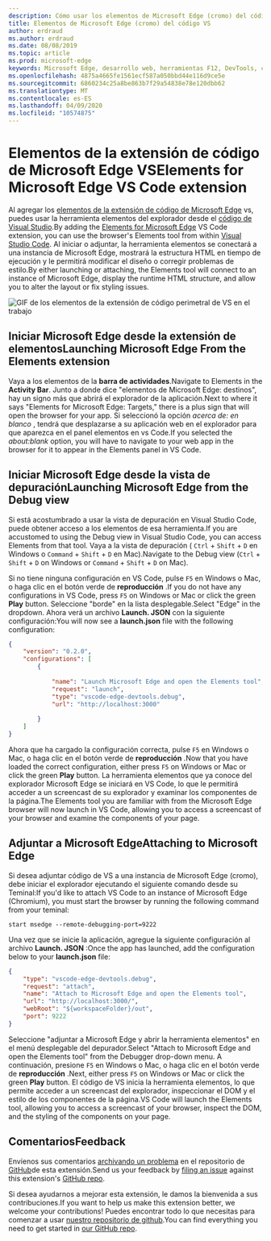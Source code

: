 ```yaml
---
description: Cómo usar los elementos de Microsoft Edge (cromo) del código VS
title: Elementos de Microsoft Edge (cromo) del código VS
author: erdraud
ms.author: erdraud
ms.date: 08/08/2019
ms.topic: article
ms.prod: microsoft-edge
keywords: Microsoft Edge, desarrollo web, herramientas F12, DevTools, código de vs, código de Visual Studio, elementos
ms.openlocfilehash: 4875a4665fe1561ecf587a050bbd44e116d9ce5e
ms.sourcegitcommit: 6860234c25a8be863b7f29a54838e78e120dbb62
ms.translationtype: MT
ms.contentlocale: es-ES
ms.lasthandoff: 04/09/2020
ms.locfileid: "10574875"
---
```

# <span data-ttu-id="ebf18-104">Elementos de la extensión de código de Microsoft Edge VS</span><span class="sxs-lookup"><span data-stu-id="ebf18-104">Elements for Microsoft Edge VS Code extension</span></span>

<span data-ttu-id="ebf18-105">Al agregar los [elementos de la extensión de código de Microsoft Edge](https://marketplace.visualstudio.com/items?itemName=ms-edgedevtools.vscode-edge-devtools) vs, puedes usar la herramienta elementos del explorador desde el [código de Visual Studio](https://code.visualstudio.com/).</span><span class="sxs-lookup"><span data-stu-id="ebf18-105">By adding the [Elements for Microsoft Edge](https://marketplace.visualstudio.com/items?itemName=ms-edgedevtools.vscode-edge-devtools) VS Code extension, you can use the browser's Elements tool from within [Visual Studio Code](https://code.visualstudio.com/).</span></span> <span data-ttu-id="ebf18-106">Al iniciar o adjuntar, la herramienta elementos se conectará a una instancia de Microsoft Edge, mostrará la estructura HTML en tiempo de ejecución y le permitirá modificar el diseño o corregir problemas de estilo.</span><span class="sxs-lookup"><span data-stu-id="ebf18-106">By either launching or attaching, the Elements tool will connect to an instance of Microsoft Edge, display the runtime HTML structure, and allow you to alter the layout or fix styling issues.</span></span>

![GIF de los elementos de la extensión de código perimetral de VS en el trabajo](./media/elements-for-edge.gif)

## <span data-ttu-id="ebf18-108">Iniciar Microsoft Edge desde la extensión de elementos</span><span class="sxs-lookup"><span data-stu-id="ebf18-108">Launching Microsoft Edge From the Elements extension</span></span> 

<span data-ttu-id="ebf18-109">Vaya a los elementos de la **barra de actividades**.</span><span class="sxs-lookup"><span data-stu-id="ebf18-109">Navigate to Elements in the **Activity Bar**.</span></span> <span data-ttu-id="ebf18-110">Junto a donde dice "elementos de Microsoft Edge: destinos", hay un signo más que abrirá el explorador de la aplicación.</span><span class="sxs-lookup"><span data-stu-id="ebf18-110">Next to where it says "Elements for Microsoft Edge: Targets," there is a plus sign that will open the browser for your app.</span></span> <span data-ttu-id="ebf18-111">Si seleccionó la opción *acerca de: en blanco* , tendrá que desplazarse a su aplicación web en el explorador para que aparezca en el panel elementos en vs Code.</span><span class="sxs-lookup"><span data-stu-id="ebf18-111">If you selected the *about:blank* option, you will have to navigate to your web app in the browser for it to appear in the Elements panel in VS Code.</span></span>

## <span data-ttu-id="ebf18-112">Iniciar Microsoft Edge desde la vista de depuración</span><span class="sxs-lookup"><span data-stu-id="ebf18-112">Launching Microsoft Edge from the Debug view</span></span>

<span data-ttu-id="ebf18-113">Si está acostumbrado a usar la vista de depuración en Visual Studio Code, puede obtener acceso a los elementos de esa herramienta.</span><span class="sxs-lookup"><span data-stu-id="ebf18-113">If you are accustomed to using the Debug view in Visual Studio Code, you can access Elements from that tool.</span></span> <span data-ttu-id="ebf18-114">Vaya a la vista de depuración ( `Ctrl`  +  `Shift`  +  `D` en Windows o `Command`  +  `Shift`  +  `D` en Mac).</span><span class="sxs-lookup"><span data-stu-id="ebf18-114">Navigate to the Debug view (`Ctrl` + `Shift` + `D` on Windows or `Command` + `Shift` + `D` on Mac).</span></span> 

<span data-ttu-id="ebf18-115">Si no tiene ninguna configuración en VS Code, pulse `F5` en Windows o Mac, o haga clic en el botón verde de **reproducción** .</span><span class="sxs-lookup"><span data-stu-id="ebf18-115">If you do not have any configurations in VS Code, press `F5` on Windows or Mac or click the green **Play** button.</span></span> <span data-ttu-id="ebf18-116">Seleccione "borde" en la lista desplegable.</span><span class="sxs-lookup"><span data-stu-id="ebf18-116">Select "Edge" in the dropdown.</span></span> <span data-ttu-id="ebf18-117">Ahora verá un archivo **Launch. JSON** con la siguiente configuración:</span><span class="sxs-lookup"><span data-stu-id="ebf18-117">You will now see a **launch.json** file with the following configuration:</span></span>

```json
{
    "version": "0.2.0",
    "configurations": [
        {
            
            "name": "Launch Microsoft Edge and open the Elements tool",
            "request": "launch",
            "type": "vscode-edge-devtools.debug",
            "url": "http://localhost:3000"
        
        }
    ]
}
```

<span data-ttu-id="ebf18-118">Ahora que ha cargado la configuración correcta, pulse `F5` en Windows o Mac, o haga clic en el botón verde de **reproducción** .</span><span class="sxs-lookup"><span data-stu-id="ebf18-118">Now that you have loaded the correct configuration, either press `F5` on Windows or Mac or click the green **Play** button.</span></span> <span data-ttu-id="ebf18-119">La herramienta elementos que ya conoce del explorador Microsoft Edge se iniciará en VS Code, lo que le permitirá acceder a un screencast de su explorador y examinar los componentes de la página.</span><span class="sxs-lookup"><span data-stu-id="ebf18-119">The Elements tool you are familiar with from the Microsoft Edge browser will now launch in VS Code, allowing you to access a screencast of your browser and examine the components of your page.</span></span>

## <span data-ttu-id="ebf18-120">Adjuntar a Microsoft Edge</span><span class="sxs-lookup"><span data-stu-id="ebf18-120">Attaching to Microsoft Edge</span></span>
<span data-ttu-id="ebf18-121">Si desea adjuntar código de VS a una instancia de Microsoft Edge (cromo), debe iniciar el explorador ejecutando el siguiente comando desde su Teminal:</span><span class="sxs-lookup"><span data-stu-id="ebf18-121">If you'd like to attach VS Code to an instance of Microsoft Edge (Chromium), you must start the browser by running the following command from your teminal:</span></span>

`start msedge --remote-debugging-port=9222`

<span data-ttu-id="ebf18-122">Una vez que se inicie la aplicación, agregue la siguiente configuración al archivo **Launch. JSON** :</span><span class="sxs-lookup"><span data-stu-id="ebf18-122">Once the app has launched, add the configuration below to your **launch.json** file:</span></span>

```json
{
    "type": "vscode-edge-devtools.debug",
    "request": "attach",
    "name": "Attach to Microsoft Edge and open the Elements tool",
    "url": "http://localhost:3000/",
    "webRoot": "${workspaceFolder}/out",
    "port": 9222
}
```

<span data-ttu-id="ebf18-123">Seleccione "adjuntar a Microsoft Edge y abrir la herramienta elementos" en el menú desplegable del depurador.</span><span class="sxs-lookup"><span data-stu-id="ebf18-123">Select "Attach to Microsoft Edge and open the Elements tool" from the Debugger drop-down menu.</span></span> <span data-ttu-id="ebf18-124">A continuación, presione `F5` en Windows o Mac, o haga clic en el botón verde de **reproducción** .</span><span class="sxs-lookup"><span data-stu-id="ebf18-124">Next, either press `F5` on Windows or Mac or click the green **Play** button.</span></span> <span data-ttu-id="ebf18-125">El código de VS inicia la herramienta elementos, lo que permite acceder a un screencast del explorador, inspeccionar el DOM y el estilo de los componentes de la página.</span><span class="sxs-lookup"><span data-stu-id="ebf18-125">VS Code will launch the Elements tool, allowing you to access a screencast of your browser, inspect the DOM, and the styling of the components on your page.</span></span>

## <span data-ttu-id="ebf18-126">Comentarios</span><span class="sxs-lookup"><span data-stu-id="ebf18-126">Feedback</span></span>
<span data-ttu-id="ebf18-127">Envíenos sus comentarios [archivando un problema](https://github.com/microsoft/vscode-edge-devtools/issues/new) en el repositorio de [GitHub](https://github.com/microsoft/vscode-edge-devtools)de esta extensión.</span><span class="sxs-lookup"><span data-stu-id="ebf18-127">Send us your feedback by [filing an issue](https://github.com/microsoft/vscode-edge-devtools/issues/new) against this extension's [GitHub repo](https://github.com/microsoft/vscode-edge-devtools).</span></span> 

<span data-ttu-id="ebf18-128">Si desea ayudarnos a mejorar esta extensión, le damos la bienvenida a sus contribuciones.</span><span class="sxs-lookup"><span data-stu-id="ebf18-128">If you want to help us make this extension better, we welcome your contributions!</span></span> <span data-ttu-id="ebf18-129">Puedes encontrar todo lo que necesitas para comenzar a usar [nuestro repositorio de github](https://github.com/microsoft/vscode-edge-devtools).</span><span class="sxs-lookup"><span data-stu-id="ebf18-129">You can find everything you need to get started in [our GitHub repo](https://github.com/microsoft/vscode-edge-devtools).</span></span>